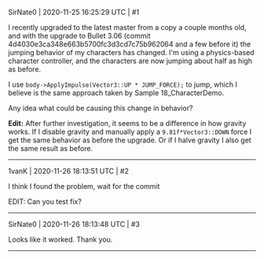 SirNate0 | 2020-11-25 16:25:29 UTC | #1

I recently upgraded to the latest master from a copy a couple months old, and with the upgrade to Bullet 3.06 (commit 4d4030e3ca348e663b5700fc3d3cd7c75b962064 and a few before it) the jumping behavior of my characters has changed. I'm using a physics-based character controller, and the characters are now jumping about half as high as before.

I use `body->ApplyImpulse(Vector3::UP * JUMP_FORCE);` to jump, which I believe is the same approach taken by Sample 18_CharacterDemo.

Any idea what could be causing this change in behavior?

**Edit:** After further investigation, it seems to be a difference in how gravity works. If I disable gravity and manually apply a `9.81f*Vector3::DOWN` force I get the same behavior as before the upgrade. Or if I halve gravity I also get the same result as before.

-------------------------

1vanK | 2020-11-26 18:13:51 UTC | #2

I think I found the problem, wait for the commit

EDIT: Can you test fix?

-------------------------

SirNate0 | 2020-11-26 18:13:48 UTC | #3

Looks like it worked. Thank you.

-------------------------

